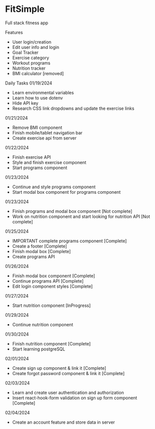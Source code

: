 # FitSimple
 Full stack fitness app

Features
- User login/creation
- Edit user info and login
- Goal Tracker
- Exercise category
- Workout programs
- Nutrition tracker
- BMI calculator [removed]

Daily Tasks
01/19/2024
- Learn environmental variables
- Learn how to use dotenv
- Hide API key
- Research CSS link dropdowns and update the exercise links

01/21/2024
- Remove BMI component
- Finish mobile/tablet navigation bar
- Create exercise api from server

01/22/2024
- Finish exercise API
- Style and finish exercise component
- Start programs component

01/23/2024
- Continue and style programs component
- Start modal box component for programs component

01/23/2024
- Finish programs and modal box component [Not complete]
- Work on nutrition component and start looking for nutrition API [Not complete]

01/25/2024
- IMPORTANT complete programs component [Complete]
- Create a footer [Complete]
- Finish modal box [Complete]
- Create programs API

01/26/2024
- Finish modal box component [Complete]
- Continue programs API [Complete]
- Edit login component styles [Complete]

01/27/2024
- Start nutrition component [InProgress]

01/29/2024
- Continue nutrition component

01/30/2024
- Finish nutrition component [Complete]
- Start learning postgreSQL

02/01/2024
- Create sign up component & link it [Complete]
- Create forgot password component & link it [Complete]

02/03/2024
- Learn and create user authentication and authorization
- Insert react-hook-form validation on sign up form component [Complete]

02/04/2024
- Create an account feature and store data in server
